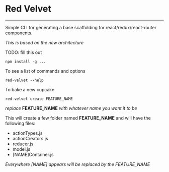 # Red Velvet
------------

Simple CLI for generating a base scaffolding for react/redux/react-router components.

_This is based on the new architecture_


TODO: fill this out
```
npm install -g ...
```


To see a list of commands and options
```
red-velvet --help
```

To bake a new cupcake
```
red-velvet create FEATURE_NAME
```
_replace_ **FEATURE_NAME** _with whatever name you want it to be_

This will create a few folder named **FEATURE_NAME** and will have the following files:
- actionTypes.js
- actionCreators.js
- reducer.js
- model.js
- [NAME]Container.js

*Everywhere [NAME] appears will be replaced by the FEATURE_NAME*
